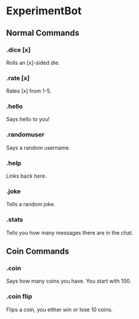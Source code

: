 # ExperimentBot
## Normal Commands

### .dice [x]
Rolls an [x]-sided die.
### .rate [x]
Rates [x] from 1-5.
### .hello
Says hello to you!
### .randomuser
Says a random username.
### .help
Links back here.
### .joke
Tells a random joke.
### .stats
Tells you how many messages there are in the chat.
## Coin Commands

### .coin
Says how many coins you have. You start with 100.
### .coin flip
Flips a coin, you either win or lose 10 coins.
